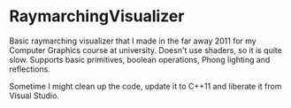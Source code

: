 # RaymarchingVisualizer

Basic raymarching visualizer that I made in the far away 2011 for my Computer Graphics course at university.
Doesn't use shaders, so it is quite slow.
Supports basic primitives, boolean operations, Phong lighting and reflections.

Sometime I might clean up the code, update it to C++11 and liberate it from Visual Studio.
